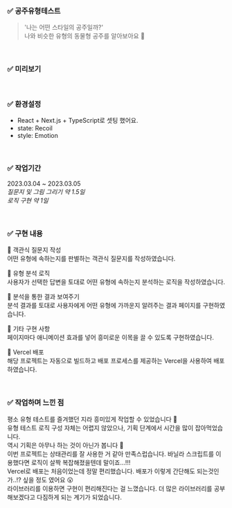 ### ✅ 공주유형테스트
> '나는 어떤 스타일의 공주일까?'  
나와 비슷한 유형의 동물형 공주를 알아보아요 🐯

<br>

### ✅ 미리보기

<div style="display:flex; gap:.5rem;">
    <div><img src="https://yi-jeong.github.io/assets/img/readme/princess-01.jpeg" alt="" /></div>
    <div><img src="https://yi-jeong.github.io/assets/img/readme/princess-02.jpeg" alt="" /></div>
    <div><img src="https://yi-jeong.github.io/assets/img/readme/princess-03.jpeg" alt="" /></div>
    <div><img src="https://yi-jeong.github.io/assets/img/readme/princess-04.jpeg" alt="" /></div>
</div>

<br>

### ✅ 환경설정

* React + Next.js + TypeScript로 셋팅 했어요.  
* state: Recoil  
* style: Emotion  

<br>

### ✅ 작업기간

2023.03.04 ~ 2023.03.05  
*질문지 및 그림 그리기 약 1.5일*  
*로직 구현 약 1일*


<br>

### ✅ 구현 내용

📝 객관식 질문지 작성  
어떤 유형에 속하는지를 판별하는 객관식 질문지를 작성하였습니다. 

📝 유형 분석 로직  
사용자가 선택한 답변을 토대로 어떤 유형에 속하는지 분석하는 로직을 작성하였습니다.

📝 분석을 통한 결과 보여주기  
분석 결과를 토대로 사용자에게 어떤 유형에 가까운지 알려주는 결과 페이지를 구현하였습니다.

📝 기타 구현 사항  
페이지마다 애니메이션 효과를 넣어 흥미로운 이목을 끌 수 있도록 구현하였습니다.  

📝 Vercel 배포   
해당 프로젝트는 자동으로 빌드하고 배포 프로세스를 제공하는 Vercel을 사용하여 배포하였습니다.  

<br>

### ✅ 작업하며 느낀 점

평소 유형 테스트를 즐겨했던 지라 흥미있게 작업할 수 있었습니다 🙂  
유형 테스트 로직 구성 자체는 어렵지 않았으나, 기획 단계에서 시간을 많이 잡아먹었습니다.  
역시 기획은 아무나 하는 것이 아닌가 봅니다 🥲  
이번 프로젝트는 상태관리를 잘 사용한 거 같아 만족스럽습니다. 바닐라 스크립트를 이용했다면 로직이 살짝 복잡해졌을텐데 말이죠...!!!  
Vercel로 배포는 처음이었는데 정말 편리했습니다. 배포가 이렇게 간단해도 되는것인가..!? 싶을 정도 였어요 😮  
라이브러리를 이용하면 구현이 편리해진다는 걸 느꼈습니다. 더 많은 라이브러리를 공부해보겠다고 다짐하게 되는 계기가 되었습니다. 

<br>